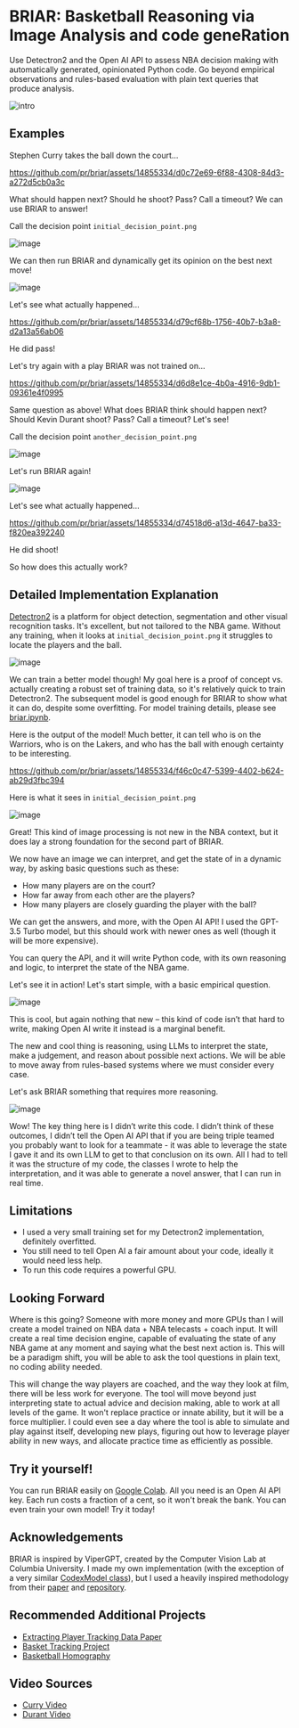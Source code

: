 # BRIAR: Basketball Reasoning via Image Analysis and code geneRation

Use Detectron2 and the Open AI API to assess NBA decision making with automatically generated, opinionated Python code. Go beyond empirical observations and rules-based evaluation with plain text queries that produce analysis. 

![intro](https://github.com/pr/briar/assets/14855334/e7fe5d56-96e9-4f94-9468-33812913d4c7)


## Examples

Stephen Curry takes the ball down the court...

https://github.com/pr/briar/assets/14855334/d0c72e69-6f88-4308-84d3-a272d5cb0a3c

What should happen next? Should he shoot? Pass? Call a timeout? We can use BRIAR to answer!

Call the decision point `initial_decision_point.png`

![image](https://github.com/pr/briar/assets/14855334/dc2916ef-0742-4eb9-a13e-3ba39787da93)

We can then run BRIAR and dynamically get its opinion on the best next move!

![image](https://github.com/pr/briar/assets/14855334/885a9367-35d4-4f9f-af98-6520fb9d47c4)

Let's see what actually happened...

https://github.com/pr/briar/assets/14855334/d79cf68b-1756-40b7-b3a8-d2a13a56ab06

He did pass!

Let's try again with a play BRIAR was not trained on...

https://github.com/pr/briar/assets/14855334/d6d8e1ce-4b0a-4916-9db1-09361e4f0995

Same question as above! What does BRIAR think should happen next? Should Kevin Durant shoot? Pass? Call a timeout? Let's see!

Call the decision point `another_decision_point.png`

![image](https://github.com/pr/briar/assets/14855334/094e2b7d-64dc-4e4a-bb4f-95567788c42a)

Let's run BRIAR again!

![image](https://github.com/pr/briar/assets/14855334/b691ef61-44db-4b66-98f1-237e5b9f3e9d)

Let's see what actually happened...

https://github.com/pr/briar/assets/14855334/d74518d6-a13d-4647-ba33-f820ea392240

He did shoot!

So how does this actually work?

## Detailed Implementation Explanation

[Detectron2](https://github.com/facebookresearch/detectron2) is a platform for object detection, segmentation and other visual recognition tasks. It's excellent, but not tailored to the NBA game. Without any training, when it looks at `initial_decision_point.png` it struggles to locate the players and the ball. 

![image](https://github.com/pr/briar/assets/14855334/b92796a2-c9d5-4749-9b99-dac01d064208)

We can train a better model though! My goal here is a proof of concept vs. actually creating a robust set of training data, so it's relatively quick to train Detectron2. The subsequent model is good enough for BRIAR to show what it can do, despite some overfitting. For model training details, please see [briar.ipynb](/briar.ipynb).

Here is the output of the model! Much better, it can tell who is on the Warriors, who is on the Lakers, and who has the ball with enough certainty to be interesting. 

https://github.com/pr/briar/assets/14855334/f46c0c47-5399-4402-b624-ab29d3fbc394

Here is what it sees in `initial_decision_point.png`

![image](https://github.com/pr/briar/assets/14855334/419f3b62-24cb-42b0-ad83-be221e3ea771)

Great! This kind of image processing is not new in the NBA context, but it does lay a strong foundation for the second part of BRIAR. 

We now have an image we can interpret, and get the state of in a dynamic way, by asking basic questions such as these:
- How many players are on the court?
- How far away from each other are the players? 
- How many players are closely guarding the player with the ball?

We can get the answers, and more, with the Open AI API! I used the GPT-3.5 Turbo model, but this should work with newer ones as well (though it will be more expensive).

You can query the API, and it will write Python code, with its own reasoning and logic, to interpret the state of the NBA game.

Let's see it in action! Let's start simple, with a basic empirical question. 

![image](https://github.com/pr/briar/assets/14855334/547bd630-874f-4c8d-b31c-0c6d94569141)

This is cool, but again nothing that new – this kind of code isn’t that hard to write, making Open AI write it instead is a marginal benefit.

The new and cool thing is reasoning, using LLMs to interpret the state, make a judgement, and reason about possible next actions. We will be able to move away from rules-based systems where we must consider every case.

Let's ask BRIAR something that requires more reasoning.

![image](https://github.com/pr/briar/assets/14855334/5125589d-fa39-41fe-ba6f-a68f04d8203b)

Wow! The key thing here is I didn’t write this code. I didn’t think of these outcomes, I didn’t tell the Open AI API that if you are being triple teamed you probably want to look for a teammate - it was able to leverage the state I gave it and its own LLM to get to that conclusion on its own. All I had to tell it was the structure of my code, the classes I wrote to help the interpretation, and it was able to generate a novel answer, that I can run in real time. 

## Limitations 

- I used a very small training set for my Detectron2 implementation, definitely overfitted.
- You still need to tell Open AI a fair amount about your code, ideally it would need less help.
- To run this code requires a powerful GPU.

## Looking Forward

Where is this going? Someone with more money and more GPUs than I will create a model trained on NBA data + NBA telecasts + coach input. It will create a real time decision engine, capable of evaluating the state of any NBA game at any moment and saying what the best next action is. This will be a paradigm shift, you will be able to ask the tool questions in plain text, no coding ability needed.

This will change the way players are coached, and the way they look at film, there will be less work for everyone. The tool will move beyond just interpreting state to actual advice and decision making, able to work at all levels of the game. It won't replace practice or innate ability, but it will be a force multiplier. I could even see a day where the tool is able to simulate and play against itself, developing new plays, figuring out how to leverage player ability in new ways, and allocate practice time as efficiently as possible. 

## Try it yourself!

You can run BRIAR easily on [Google Colab](https://colab.research.google.com/). All you need is an Open AI API key. Each run costs a fraction of a cent, so it won't break the bank. You can even train your own model! Try it today!

## Acknowledgements

BRIAR is inspired by ViperGPT, created by the Computer Vision Lab at Columbia University. I made my own implementation (with the exception of a very similar [CodexModel class](https://github.com/cvlab-columbia/viper/blob/bde4c6343825e6a131547cdfdeed8a62c9ac4b11/vision_models.py#L964C29-L964C29)), but I used a heavily inspired methodology from their [paper](https://arxiv.org/pdf/2303.08128.pdf) and [repository](https://github.com/cvlab-columbia/viper). 

## Recommended Additional Projects

- [Extracting Player Tracking Data Paper](https://assets-global.website-files.com/5f1af76ed86d6771ad48324b/5f6a64711514cb41b91b37d5_Johnson_extracting_player_tracking_data-compressed.pdf)
- [Basket Tracking Project](https://github.com/Basket-Analytics/BasketTracking)
- [Basketball Homography](https://github.com/GauravMohan1/Basketball_Homography/)

## Video Sources

- [Curry Video](https://www.youtube.com/watch?v=rL_OflGAg1M)
- [Durant Video](https://www.youtube.com/watch?v=i-CB44p1xDw)
